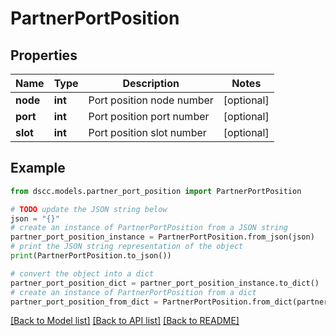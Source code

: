 # PartnerPortPosition


## Properties

Name | Type | Description | Notes
------------ | ------------- | ------------- | -------------
**node** | **int** | Port position node number | [optional] 
**port** | **int** | Port position port number | [optional] 
**slot** | **int** | Port position slot number | [optional] 

## Example

```python
from dscc.models.partner_port_position import PartnerPortPosition

# TODO update the JSON string below
json = "{}"
# create an instance of PartnerPortPosition from a JSON string
partner_port_position_instance = PartnerPortPosition.from_json(json)
# print the JSON string representation of the object
print(PartnerPortPosition.to_json())

# convert the object into a dict
partner_port_position_dict = partner_port_position_instance.to_dict()
# create an instance of PartnerPortPosition from a dict
partner_port_position_from_dict = PartnerPortPosition.from_dict(partner_port_position_dict)
```
[[Back to Model list]](../README.md#documentation-for-models) [[Back to API list]](../README.md#documentation-for-api-endpoints) [[Back to README]](../README.md)


